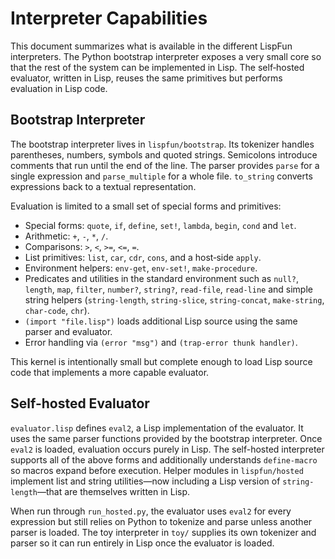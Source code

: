 # Interpreter Capabilities

This document summarizes what is available in the different LispFun interpreters.  The Python bootstrap interpreter exposes a very small core so that the rest of the system can be implemented in Lisp.  The self‑hosted evaluator, written in Lisp, reuses the same primitives but performs evaluation in Lisp code.

## Bootstrap Interpreter

The bootstrap interpreter lives in `lispfun/bootstrap`.  Its tokenizer handles parentheses, numbers, symbols and quoted strings.  Semicolons introduce comments that run until the end of the line.  The parser provides `parse` for a single expression and `parse_multiple` for a whole file.  `to_string` converts expressions back to a textual representation.

Evaluation is limited to a small set of special forms and primitives:

- Special forms: `quote`, `if`, `define`, `set!`, `lambda`, `begin`, `cond` and `let`.
- Arithmetic: `+`, `-`, `*`, `/`.
- Comparisons: `>`, `<`, `>=`, `<=`, `=`.
- List primitives: `list`, `car`, `cdr`, `cons`, and a host‑side `apply`.
- Environment helpers: `env-get`, `env-set!`, `make-procedure`.
- Predicates and utilities in the standard environment such as `null?`, `length`, `map`, `filter`, `number?`, `string?`, `read-file`, `read-line` and simple string helpers (`string-length`, `string-slice`, `string-concat`, `make-string`, `char-code`, `chr`).
- `(import "file.lisp")` loads additional Lisp source using the same parser and evaluator.
- Error handling via `(error "msg")` and `(trap-error thunk handler)`.

This kernel is intentionally small but complete enough to load Lisp source code that implements a more capable evaluator.

## Self-hosted Evaluator

`evaluator.lisp` defines `eval2`, a Lisp implementation of the evaluator.  It uses the same parser functions provided by the bootstrap interpreter.  Once `eval2` is loaded, evaluation occurs purely in Lisp.  The self-hosted interpreter supports all of the above forms and additionally understands `define-macro` so macros expand before execution.  Helper modules in `lispfun/hosted` implement list and string utilities—now including a Lisp version of `string-length`—that are themselves written in Lisp.

When run through `run_hosted.py`, the evaluator uses `eval2` for every expression but still relies on Python to tokenize and parse unless another parser is loaded.  The toy interpreter in `toy/` supplies its own tokenizer and parser so it can run entirely in Lisp once the evaluator is loaded.
